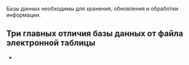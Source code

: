 Базы данных необходимы для хранения, обновления и обработки информации.

## Три главных отличия базы данных от файла электронной таблицы
- 